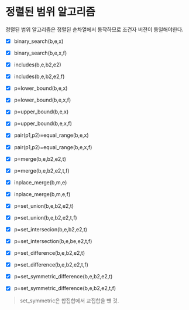 # 정렬된 범위 알고리즘
정렬된 범위 알고리즘은 정렬된 순차열에서 동작하므로 조건자 버전이 동일해야한다.

- [x] binary_search(b,e,x)
- [x] binary_search(b,e,x,f)


- [x] includes(b,e,b2,e2)
- [x] includes(b,e,b2,e2,f)


- [x] p=lower_bound(b,e,x)
- [x] p=lower_bound(b,e,x,f)
- [x] p=upper_bound(b,e,x)
- [x] p=upper_bound(b,e,x,f)
- [x] pair(p1,p2)=equal_range(b,e,x)
- [x] pair(p1,p2)=equal_range(b,e,x,f)


- [x] p=merge(b,e,b2,e2,t)
- [x] p=merge(b,e,b2,e2,t,f)
- [x] inplace_merge(b,m,e)
- [x] inplace_merge(b,m,e,f)


- [x] p=set_union(b,e,b2,e2,t)
- [x] p=set_union(b,e,b2,e2,t,f)
- [x] p=set_intersecion(b,e,b2,e2,t)
- [x] p=set_intersection(b,e,be,e2,t,f)
- [x] p=set_difference(b,e,b2,e2,t)
- [x] p=set_difference(b,e,b2,e2,t,f)
- [x] p=set_symmetric_difference(b,e,b2,e2,t)
- [x] p=set_symmetric_difference(b,e,b2,e2,t,f)

> set_symmetric은 합집합에서 교집합을 뺸 것.
